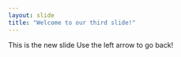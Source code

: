 ```yaml
---
layout: slide
title: "Welcome to our third slide!"
---
```

This is the new slide
Use the left arrow to go back!

